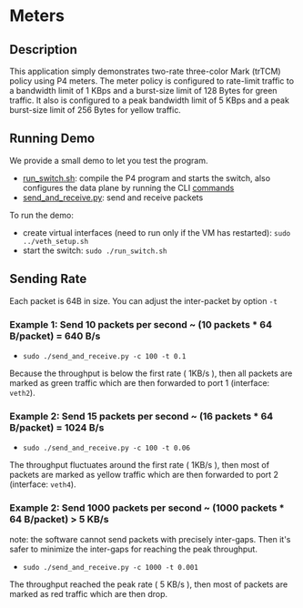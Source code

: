 # Meters

## Description

This application simply demonstrates two-rate three-color Mark (trTCM) policy
using P4 meters. The meter policy is configured to rate-limit traffic to a 
bandwidth limit of 1 KBps and a burst-size limit of 128 Bytes for green 
traffic. It also is configured to a peak bandwidth limit of 5 KBps and a peak 
burst-size limit of 256 Bytes for yellow traffic.

## Running Demo

We provide a small demo to let you test the program.

- [run_switch.sh](run_switch.sh): compile the P4 program and starts the switch,
  also configures the data plane by running the CLI [commands](commands.txt)
- [send_and_receive.py](send_and_receive.py): send and receive packets

To run the demo:
- create virtual interfaces (need to run only if the VM has restarted): 
`sudo ../veth_setup.sh`
- start the switch: `sudo ./run_switch.sh`


## Sending Rate
Each packet is 64B in size. You can adjust the inter-packet by option `-t`

### Example 1: Send 10 packets per second ~ (10 packets * 64 B/packet) = 640 B/s

- `sudo ./send_and_receive.py -c 100 -t 0.1`

Because the throughput is below the first rate ( 1KB/s ), then all packets are
marked as green traffic which are then forwarded to port 1 (interface: `veth2`).


### Example 2: Send 15 packets per second ~ (16 packets * 64 B/packet) = 1024 B/s

- `sudo ./send_and_receive.py -c 100 -t 0.06`

The throughput fluctuates around the first rate ( 1KB/s ), then most of packets are
marked as yellow traffic which are then forwarded to port 2 (interface: `veth4`).


### Example 2: Send 1000 packets per second ~ (1000 packets * 64 B/packet) > 5 KB/s

note: the software cannot send packets with precisely inter-gaps. Then it's safer
to minimize the inter-gaps for reaching the peak throughput.

- `sudo ./send_and_receive.py -c 1000 -t 0.001`

The throughput reached the peak rate ( 5 KB/s ), then most of packets are
marked as red traffic which are then drop.

